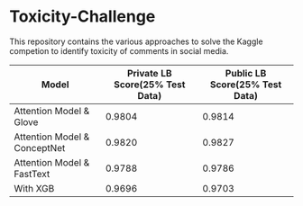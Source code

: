# Toxicity-Challenge
This repository contains the various approaches to solve the Kaggle competion to identify toxicity of comments in social media.

|      Model                  | Private LB Score(25% Test Data)| Public LB Score(25% Test Data) 
| --------------------------- | -------------------------------| -------------------------------|
| Attention Model & Glove     |      0.9804                    |      0.9814
| Attention Model & ConceptNet|      0.9820                    |      0.9827
| Attention Model & FastText  |      0.9788                    |      0.9786
| With XGB                    |      0.9696                    |      0.9703
